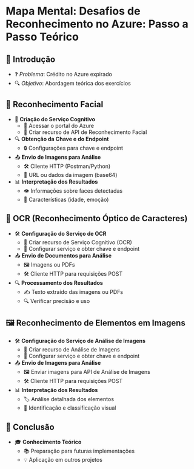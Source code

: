 # Mapa Mental: Desafios de Reconhecimento no Azure: Passo a Passo Teórico

## 🌟 Introdução
- ❓ *Problema*: Crédito no Azure expirado
- 🔍 *Objetivo*: Abordagem teórica dos exercícios

## 👤 Reconhecimento Facial
- 🚀 **Criação do Serviço Cognitivo**
  - 📜 Acessar o portal do Azure
  - 🔑 Criar recurso de API de Reconhecimento Facial
- 🔍 **Obtenção da Chave e do Endpoint**
  - 🔒 Configurações para chave e endpoint
- 📤 **Envio de Imagens para Análise**
  - 🛠️ Cliente HTTP (Postman/Python)
  - 📸 URL ou dados da imagem (base64)
- 📊 **Interpretação dos Resultados**
  - 👁️ Informações sobre faces detectadas
  - 📅 Características (idade, emoção)

## 📄 OCR (Reconhecimento Óptico de Caracteres)
- 🛠️ **Configuração do Serviço de OCR**
  - 📜 Criar recurso de Serviço Cognitivo (OCR)
  - 🔑 Configurar serviço e obter chave e endpoint
- 📤 **Envio de Documentos para Análise**
  - 🖼️ Imagens ou PDFs
  - 🛠️ Cliente HTTP para requisições POST
- 🔍 **Processamento dos Resultados**
  - ✍️ Texto extraído das imagens ou PDFs
  - 🔍 Verificar precisão e uso

## 🖼️ Reconhecimento de Elementos em Imagens
- 🛠️ **Configuração do Serviço de Análise de Imagens**
  - 📜 Criar recurso de Análise de Imagens
  - 🔑 Configurar serviço e obter chave e endpoint
- 📤 **Envio de Imagens para Análise**
  - 🖼️ Enviar imagens para API de Análise de Imagens
  - 🛠️ Cliente HTTP para requisições POST
- 📊 **Interpretação dos Resultados**
  - 🏷️ Análise detalhada dos elementos
  - 📅 Identificação e classificação visual

## 🏁 Conclusão
- 🎓 **Conhecimento Teórico**
  - 📚 Preparação para futuras implementações
  - 💡 Aplicação em outros projetos
